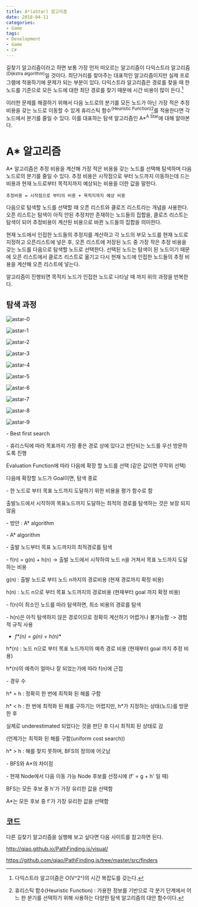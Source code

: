 ```yaml
---
title: A*(aStar) 알고리즘
date: 2018-04-11
categories:
- Game
tags:
- Development
- Game
- C#
---
```


 길찾기 알고리즘이라고 하면 보통 가장 먼저 떠오르는 알고리즘이 다익스트라 알고리즘<sup>(Dijkstra algorithm)</sup>일 것이다. 최단거리를 찾아주는 대표적인 알고리즘이지만 실제 프로그램에 적용하기에 문제가 되는 부분이 있다. 다익스트라 알고리즘은 경로를 찾을 때 한 노드를 기준으로 모든 노드에 대한 최단 경로를 찾기 때문에 시간 비용이 많이 든다.[^Dijkstra-Time]

[^Dijkstra-Time]: 다익스트라 알고이즘은 O(V^2^)의 시간 복잡도를 갖는다.

 이러한 문제를 해결하기 위해서 다음 노드로의 분기를 모든 노드가 아닌 가장 적은 추정 비용을 갖는 노드로 이동할 수 있게 휴리스틱 함수<sup>(Heuristic Function)</sup>[^Heuristic-Function]를 적용한다면 각 노드에서 분기를 줄일 수 있다. 이를 대표하는 탐색 알고리즘인 A*<sup>A Star</sup>에 대해 알아본다.

[^Heuristic-Function]: 휴리스틱 함수(Heuristic Function) : 가용한 정보를 기반으로 각 분기 단계에서 어느 한 분기를 선택하기 위해 사용하는 다양한 탐색 알고리즘의 대안 함수이다.

# A* 알고리즘

 A* 알고리즘은 추정 비용을 계산해 가장 적은 비용을 갖는 노드를 선택해 탐색하며 다음 노드로의 분기를 줄일 수 있다. 추정 비용은 시작점으로 부터 노드까지 이동하는데 드는 비용과 현재 노드로부터 목적지까지 예상되는 비용을 더한 값을 말한다.

```
추정비용 = 시작점으로 부터의 비용 + 목적지까지 예상 비용
```

 다음으로 탐색할 노드를 선택할 때 오픈 리스트와 클로즈 리스트라는 개념을 사용한다. 오픈 리스트는 탐색이 아직 안된 추정치만 존재하는 노드들의 집합을, 클로즈 리스트는 탐색이 되어 추정비용이 계산된 비용으로 바뀐 노드들의 집합을 의미한다.

 현재 노드에서 인접한 노드들의 추정지를 계산하고 각 노드의 부모 노드를 현재 노드로 지정하고 오픈리스트에 넣은 후, 오픈 리스트에 저장된 노드 중 가장 작은 추정 비용을 갖는 노드를 다음으로 탐색할 노드로 선택한다. 선택된 노드는 탐색이 된 노드이기 때문에 오픈 리스트에서 클로즈 리스트로 옮기고 다시 현재 노드에 인접한 노드들의 추정 비용을 계산해 오픈 리스트에 넣는다. 

 알고리즘이 진행되면 목적지 노드가 인접한 노드로 나타날 때 까지 위의 과정을 반복한다.

## 탐색 과정

![astar-0](https://user-images.githubusercontent.com/18159012/38462570-6850a3a0-3b24-11e8-8bc8-9513b1ccfc74.png)

![astar-1](https://user-images.githubusercontent.com/18159012/38462574-748d2116-3b24-11e8-8bd9-e9060a714cc1.png)

![astar-2](https://user-images.githubusercontent.com/18159012/38462575-7cb1c932-3b24-11e8-802e-80140d2ade2b.png)

![astar-3](https://user-images.githubusercontent.com/18159012/38462577-83709a1e-3b24-11e8-9297-38346867375c.png)

![astar-4](https://user-images.githubusercontent.com/18159012/38462580-8b912b1e-3b24-11e8-8868-4ca62110d15c.png)

![astar-5](https://user-images.githubusercontent.com/18159012/38462584-98e1e862-3b24-11e8-9d16-ed8894fb41fa.png)

![astar-6](https://user-images.githubusercontent.com/18159012/38462586-a2141810-3b24-11e8-9bca-e89e998650a7.png)

![astar-7](https://user-images.githubusercontent.com/18159012/38462588-aa9010b6-3b24-11e8-9a3b-927278b456a9.png)

![astar-8](https://user-images.githubusercontent.com/18159012/38462655-c80c7390-3b25-11e8-8746-61b718b2865f.png)

![astar-9](https://user-images.githubusercontent.com/18159012/38462662-dc7fef32-3b25-11e8-85f0-0aad2390fc03.png)



\- Best first search

\- 휴리스틱에 따라 목표까지 가장 좋은 경로 상에 있다고 판단되는 노드를 우선 방문하도록 진행

Evaluation Function에 따라 다음에 확장 할 노드를 선택 (같은 값이면 무작위 선택)

다음에 확장할 노드가 Goal이면, 탐색 종료

\- 한 노드로 부터 목표 노드까지 도달하기 위한 비용을 평가 함수로 함

출발노드에서 시작하여 목표노드까지 도달하는 최적의 경로를 탐색하는 것은 보장 되지 않음

\- 방안 : A* algorithm

\- A* algorithm

\- 출발 노드부터 목표 노드까지의 최적경로를 탐색 

\- f(n) = g(n) + h(n) -> 출발 노드에서 시작하여 노드 n을 거쳐서 목표 노드까지 도달하는 비용

g(n) : 출발 노드로 부터 노드 n까지의 경로비용 (현재 경로까지 확정 비용)

h(n) : 노드 n으로 부터 목표 노드까지의 경로비용 (현재부터 goal 까지 확정 비용)

\- f(n)이 최소인 노드를 따라 탐색하면, 최소 비용의 경로를 탐색

\- h(n)은 아직 탐색하지 않은 경로이므로 정확히 계산하기 어렵거나 불가능함 -> 경험적 규칙 사용

- **f\*(n) = g(n) + h*(n)** 

h*(n) : 노드 n으로 부터 목표 노드까지의 예측 경로 비용 (현재부터 goal 까지 추정 비용)

h*(n)의 예측이 얼마나 잘 되었는가에 따라 f(n)에 근접

\- 경우 수

h* = h : 정확히 한 번에 최적화 된 해를 구함

h* < h : 한 번에 최적화 된 해를 구하기는 어렵지만, h*가 지정하는 상태(노드)를 방문한 후 

실제로 underestimated 되었다는 것을 판단 후 다시 최적회 된 상태로 감

(언제가는 최적화 된 해를 구함(uniform cost search))

h* > h : 해를 찾지 못하며, BFS의 정의에 어긋남

\- BFS와 A*의 차이점

\- 현재 Node에서 다음 이동 가능 Node 후보를 선정시에 (f' = g + h' 일 때)

BFS는 모든 후보 중 h'가 가장 유리한 값을 선택함

A*는 모든 후보 중 f'가 가장 유리한 값을 선택함

## 코드



다른 길찾기 알고리즘을 실행해 보고 싶다면 다음 사이트를 참고하면 된다.

http://qiao.github.io/PathFinding.js/visual/

https://github.com/qiao/PathFinding.js/tree/master/src/finders